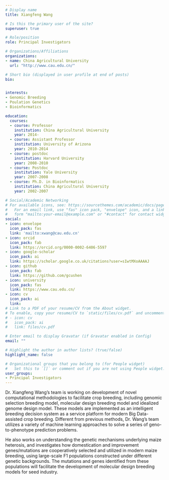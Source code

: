 ```yaml
---
# Display name
title: Xiangfeng Wang

# Is this the primary user of the site?
superuser: true

# Role/position
role: Principal Investigators

# Organizations/Affiliations
organizations:
- name: China Agricultural University
  url: "http://www.cau.edu.cn/"

# Short bio (displayed in user profile at end of posts)
bio:


interests:
- Genomic Breeding
- Poulation Genetics
- Bioinformatics

education:
  courses:
  - course: Professor
    institution: China Agricultural University
    year: 2014-
  - course: Assistant Professor
    institution: University of Arizona
    year: 2010-2014
  - course: postdoc
    institution: Harvard University
    year: 2008-2010
  - course: Postdoc
    institution: Yale University
    year: 2007-2008
  - course: Ph.D. in Bioinformatics
    institution: China Agricultural University
    year: 2002-2007

# Social/Academic Networking
# For available icons, see: https://sourcethemes.com/academic/docs/page-builder/#icons
#   For an email link, use "fas" icon pack, "envelope" icon, and a link in the
#   form "mailto:your-email@example.com" or "#contact" for contact widget.
social:
- icon: envelope
  icon_pack: fas
  link: 'mailto:xwang@cau.edu.cn'
- icon: orcid
  icon_pack: fab
  link: https://orcid.org/0000-0002-6406-5597
- icon: google-scholar
  icon_pack: ai
  link: https://scholar.google.co.uk/citations?user=sIwtMXoAAAAJ
- icon: github
  icon_pack: fab
  link: https://github.com/gcushen
- icon: university
  icon_pack: fas
  link: https://www.cau.edu.cn/
- icon: cv
  icon_pack: ai
  link:
# Link to a PDF of your resume/CV from the About widget.
# To enable, copy your resume/CV to `static/files/cv.pdf` and uncomment the lines below.
# - icon: cv
#   icon_pack: ai
#   link: files/cv.pdf

# Enter email to display Gravatar (if Gravatar enabled in Config)
email: ""

# Highlight the author in author lists? (true/false)
highlight_name: false

# Organizational groups that you belong to (for People widget)
#   Set this to `[]` or comment out if you are not using People widget.
user_groups:
- Principal Investigators
---
```


Dr. Xiangfeng Wang’s team is working on development of novel computational methodologies to facilitate crop breeding, including genomic selection breeding model, molecular design breeding model and idealized genome design model. These models are implemented as an intelligent breeding decision system as a service platform for modern Big Data-assisted crop breeding. Different from previous methods, Dr. Wang’s team utilizes a variety of machine learning approaches to solve a series of geno-to-phenotype prediction problems.

He also works on understanding the genetic mechanisms underlying maize heterosis, and investigates how domestication and improvement genes/mutations are cooperatively selected and utilized in modern maize breeding, using large-scale F1 populations constructed under different genetic backgrounds. The mutations and genes identified from these populations will facilitate the development of molecular design breeding models for seed industry.
